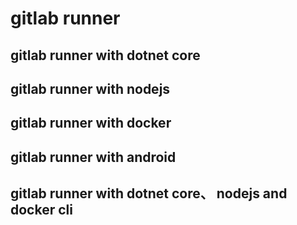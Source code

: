 # gitlab runner

## gitlab runner with dotnet core

## gitlab runner with nodejs

## gitlab runner with docker

## gitlab runner with android

## gitlab runner with dotnet core、 nodejs and docker cli